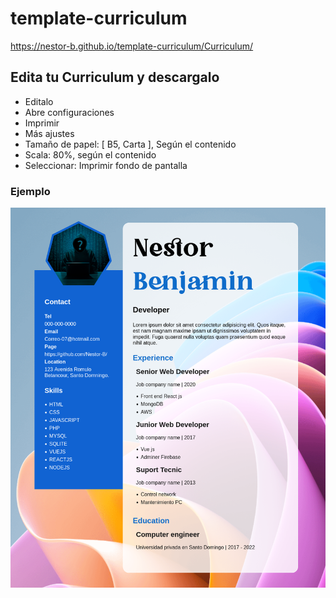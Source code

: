 # template-curriculum

https://nestor-b.github.io/template-curriculum/Curriculum/

## Edita tu Curriculum y descargalo

  - Editalo
  - Abre configuraciones
  - Imprimir
  - Más ajustes
  - Tamaño de papel: [ B5, Carta ], Según el contenido
  - Scala: 80%, según el contenido
  - Seleccionar: Imprimir fondo de pantalla

### Ejemplo

![plot](https://github.com/Nestor-B/template-curriculum/blob/main/Curriculum/Curriculum.png?raw=true)
